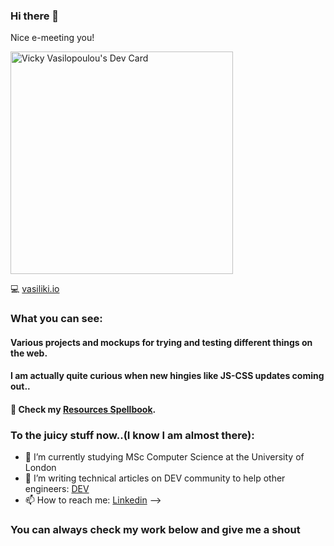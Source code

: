 ### Hi there 👋

Nice e-meeting you!

<a href="https://app.daily.dev/vickyvasilopoulou"><img src="https://api.daily.dev/devcards/v2/ruf5IIbIhF1q4bGKAcS1C.png?type=default&r=hkt" width="356" alt="Vicky Vasilopoulou's Dev Card"/></a>

:computer: [vasiliki.io](https://vasiliki.io/)

### What you can see:

#### Various projects and mockups for trying and testing different things on the web. 

#### I am actually quite curious when new hingies like JS-CSS updates coming out..

#### 📕 Check my [Resources Spellbook](https://github.com/Viki-Robles/Resources).

### To the juicy stuff now..(I know I am almost there):

- 🌱 I’m currently studying MSc Computer Science at the University of London
- 🤔 I’m writing technical articles on DEV community to help other engineers: [DEV](https://dev.to/vikirobles)
- 📫 How to reach me: [Linkedin](https://www.linkedin.com/in/vicky-v-52230111b/)
-->

### You can always check my work below and give me a shout


